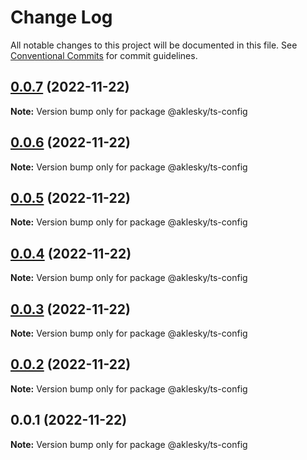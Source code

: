 # Change Log

All notable changes to this project will be documented in this file.
See [Conventional Commits](https://conventionalcommits.org) for commit guidelines.

## [0.0.7](https://github.com/aklesky/bliksy/compare/@aklesky/ts-config@0.0.6...@aklesky/ts-config@0.0.7) (2022-11-22)

**Note:** Version bump only for package @aklesky/ts-config





## [0.0.6](https://github.com/aklesky/bliksy/compare/@aklesky/ts-config@0.0.5...@aklesky/ts-config@0.0.6) (2022-11-22)

**Note:** Version bump only for package @aklesky/ts-config





## [0.0.5](https://github.com/aklesky/bliksy/compare/@aklesky/ts-config@0.0.4...@aklesky/ts-config@0.0.5) (2022-11-22)

**Note:** Version bump only for package @aklesky/ts-config





## [0.0.4](https://github.com/aklesky/bliksy/compare/@aklesky/ts-config@0.0.3...@aklesky/ts-config@0.0.4) (2022-11-22)

**Note:** Version bump only for package @aklesky/ts-config





## [0.0.3](https://github.com/aklesky/bliksy/compare/@aklesky/ts-config@0.0.2...@aklesky/ts-config@0.0.3) (2022-11-22)

**Note:** Version bump only for package @aklesky/ts-config





## [0.0.2](https://github.com/aklesky/bliksy/compare/@aklesky/ts-config@0.0.1...@aklesky/ts-config@0.0.2) (2022-11-22)

**Note:** Version bump only for package @aklesky/ts-config





## 0.0.1 (2022-11-22)

**Note:** Version bump only for package @aklesky/ts-config
